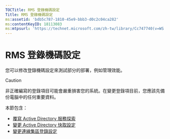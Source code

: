 ```yaml
---
TOCTitle: RMS 登錄機碼設定
Title: RMS 登錄機碼設定
ms:assetid: 'bdb5c787-1810-45e9-bbb3-d0c2c04ca282'
ms:contentKeyID: 18113083
ms:mtpsurl: 'https://technet.microsoft.com/zh-tw/library/Cc747740(v=WS.10)'
---
```


RMS 登錄機碼設定
================

您可以修改登錄機碼設定來測試部分的部署，例如管理效能。

> [!Caution]  
> 非正確編寫的登錄項目可能會嚴重損害您的系統。在變更登錄項目前，您應該先備份電腦中的任何重要資料。 

本節包含：

-   [覆寫 Active Directory 服務探索](https://technet.microsoft.com/9d97e7fb-5b05-4853-ad7b-6cc82b9729f0)
-   [變更 Active Directory 快取設定](https://technet.microsoft.com/8789a7a5-2065-4fae-9104-e0a70f1f2fb6)
-   [變更連線集區登錄設定](https://technet.microsoft.com/c61d91db-a1ad-4ca5-a492-015da629afbc)